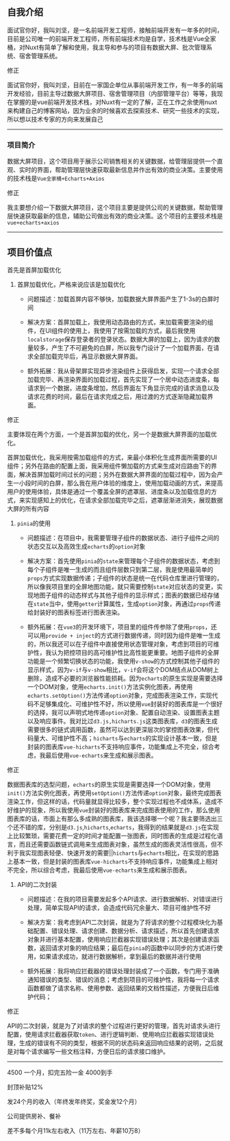 ## 自我介绍

面试官你好，我叫刘坚，是一名前端开发工程师，接触前端开发有一年多的时间，目前是公司唯一的前端开发工程师，所有前端技术均是自学，技术栈是Vue全家桶，对Nuxt有简单了解和使用，我主导和参与的项目有数据大屏、批次管理系统、宿舍管理系统。

修正

面试官你好，我叫刘坚，目前在一家国企单位从事前端开发工作，有一年多的前端开发经验，目前主导过数据大屏项目、宿舍管理项目（内部管理平台）等等，我现在掌握的是vue前端开发技术栈，对Nuxt有一定的了解，正在工作之余使用nuxt来构建自己的博客网站，因为业余的时候喜欢去探索技术、研究一些技术的实现，所以想以技术专家的方向来发展自己

---

### 项目简介

数据大屏项目，这个项目用于展示公司销售相关的关键数据，给管理层提供一个直观、实时的界面，帮助管理层快速获取最新信息并作出有效的商业决策。主要使用的技术栈是`Vue全家桶+Echarts+Axios`

修正

我主要想介绍一下数据大屏项目，这个项目主要是提供公司的关键数据，帮助管理层快速获取最新的信息，辅助公司做出有效的商业决策。这个项目的主要技术栈是`vue+echarts+axios`

---

## 项目价值点

首先是首屏加载优化

1. 首屏加载优化，严格来说应该是加载优化
   
   - 问题描述：加载首屏内容不够快，加载数据大屏界面产生了1-3s的白屏时间
   
   - 解决方案：首屏加载上，我使用动态路由的方式，来加载需要渲染的组件，在UI组件的使用上，我使用了按需加载的方式，最后我使用`localstorage`保存登录者的登录状态。数据大屏的加载上，因为请求的数量较多，产生了不可避免的白屏，所以我专门设计了一个加载界面，在请求全部加载完毕后，再显示数据大屏界面。
   
   - 额外拓展：我从骨架屏实现异步渲染组件上获得启发，实现一个请求全部加载完毕、再渲染界面的加载过程，首先实现了一个居中动态进度条，每请求到一个数据，进度条增加，然后界面左下角显示完成的请求消息以及请求花费的时间，最后在请求完成之后，用过渡的方式逐渐隐藏加载界面。

修正

主要体现在两个方面，一个是首屏加载的优化，另一个是数据大屏界面的加载优化。

首屏加载优化，我采用按需加载组件的方式，来最小体积化生成界面所需要的UI组件；另外在路由的配置上面，我采用组件懒加载的方式来生成对应路由下的界面，解决首屏加载时间过长的问题；另外在数据大屏界面的加载过程中，因为会产生一小段时间的白屏，那么我在用户体验的维度上，使用加载动画的方式，来提高用户的使用体验，具体是通过一个覆盖全屏的遮罩层、进度条以及加载信息的方式，来实现感知上的优化，在请求全部加载完毕之后，遮罩层渐进消失，展现数据大屏的所有内容

1. `pinia`的使用
   
   - 问题描述：在项目中，我需要管理子组件的数据状态、进行子组件之间的状态交互以及高效生成`echarts`的`option`对象
   
   - 解决方案：首先使用`pinia`的`state`来管理每个子组件的数据状态，考虑到每个子组件是唯一生成的而且组件层数只到第二层，我是使用最简单的`props`方式实现数据传递；子组件的状态是统一在代码仓库里进行管理的，所以像我项目里的全屏地图功能，就只需要控制`state`对应状态的变更，实现地图子组件的动态样式与其他子组件的显示样式；图表的数据已经存储在`state`当中，使用`getter`计算属性，生成`option`对象，再通过`props`传递给封装好的图表标签进行图表渲染。
   
   - 额外拓展：在`vue3`的开发环境下，项目里的组件传参除了使用`props`，还可以用`provide + inject`的方式进行数据传递，同时因为组件是唯一生成的，所以我还可以在子组件中直接使用状态管理对象，考虑到项目的可维护性，我认为把控项目的高可维护性比高性能更重要。地图子组件的全屏功能是一个频繁切换状态的功能，我使用`v-show`的方式控制其他子组件的显示样式，因为`v-if`与`v-show`相比，`v-if`会将这个DOM结点从DOM树上删除，造成不必要的浏览器性能损耗。因为`echarts`的原生实现是需要选择一个DOM对象，使用`echarts.init()`方法实例化图表，再使用`echarts.setOption()`方法传递`option`对象，完成图表渲染工作，实现代码不足够集成化、可维护性不好，所以使用`vue`封装好的图表库是一个很好的选择，我可以声明式地传递`option`对象、配置自动渲染、设置图表主题以及响应事件。我对比过`d3.js,hicharts.js`这类图表库，`d3`的图表生成需要很多的链式调用函数，虽然可以达到更深层次的掌控图表效果，但代码量大、可维护性不高；`hicharts`与`echarts`的实现设计基本一致，但是封装的图表库`vue-hicharts`不支持响应事件，功能集成上不完全，综合考虑，我最后使用`vue-echarts`来生成和展示图表。

修正

数据图表库的选型问题，`echarts`的原生实现是需要选择一个DOM对象，使用`init()`方法实例化图表，再使用`setOption()`方法传递`option`对象，最终完成图表渲染工作，但这样的话，代码量就显得比较多，整个实现过程也不成体系，造成不好维护的现象，所以我使用`vue`封装好的图表库来完成图表使用的工作，那么使用图表库的话，市面上有那么多成熟的图表库，我该选择哪一个呢？我主要筛选出三个还不错的库，分别是`d3.js`,`hicharts`,`echarts`，我得到的结果就是`d3.js`在实现上比较繁琐，需要花费一定的时间才能配置一张图表，同时图表的生成是过程化语言，而且还需要函数链式调用来生成图表对象，虽然生成的图表灵活性很高，但不利于我实现图表轻便、快速开发的需要||`hicharts`与`echarts`相比，在实现的思路上基本一致，但是封装的图表库`vue-hicharts`不支持响应事件，功能集成上相对不完全，所以综合考虑，我最后使用`vue-echarts`来生成和展示图表。

1. API的二次封装
   
   - 问题描述：在我的项目需要发起多个API请求、进行数据解析、对错误进行处理，简单实现API的请求，会造成代码冗余量大、项目可维护性不好
   
   - 解决方案：我考虑到API二次封装，就是为了将请求的整个过程模块化为基础配置、错误处理、请求创建、数据分析、请求描述，所以首先创建请求对象并进行基本配置，使用响应拦截器实现错误处理；其次是创建请求函数，返回请求对象的响应结果；最后在`pinia`的函数中以同步的方式进行使用，如果请求成功，就进行数据解析，拿到最后的数据并进行使用
   
   - 额外拓展：我将响应拦截器的错误处理封装成了一个函数，专门用于准确通知错误的类型、错误的消息；考虑到项目的可维护性，我将每一个请求函数都做了请求名称、使用参数、返回结果的文档性描述，方便我日后维护代码；

修正

API的二次封装，就是为了对请求的整个过程进行更好的管理，首先对请求头进行配置，使用请求拦截器获取`token`、进行逻辑判断、使用响应拦截器实现错误处理，生成的错误有不同的类型，根据不同的状态码来返回响应结果的说明，之后就是对每个请求编写一些文档注释，方便日后的请求接口维护。

---

4500 一个月，扣完五险一金 4000到手

封顶补贴12%

发24个月的收入（年终发年终奖，奖金发12个月）

公司提供房补、餐补

差不多每个月11k左右收入（11万左右、年薪10万8）
